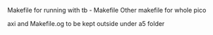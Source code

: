 Makefile for running with tb - Makefile
Other makefile for whole pico

axi and Makefile.og to be kept outside under a5 folder

